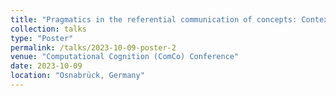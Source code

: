 ```yaml
---
title: "Pragmatics in the referential communication of concepts: Context demands shape an emergent language towards being more efficient"
collection: talks
type: "Poster"
permalink: /talks/2023-10-09-poster-2
venue: "Computational Cognition (ComCo) Conference"
date: 2023-10-09
location: "Osnabrück, Germany"
---
```

